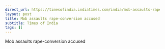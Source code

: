```yaml
---
direct_url: https://timesofindia.indiatimes.com/india/mob-assaults-rape-conversion-accused/articleshow/118692466.cms
layout: post
title: Mob assaults rape-conversion accused
subtitle: Times of India
tags: []
---
```


Mob assaults rape-conversion accused
